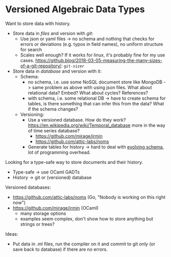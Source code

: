 # Versioned Algebraic Data Types

Want to store data with history.
- Store data in *files* and version with *git*:
  - Use json or yaml files -> no schema and nothing that checks for errors or deviations (e.g. typos in field names), no uniform structure for search
  - Scales well enough? If it works for linux, it's probably fine for my use cases. https://github.blog/2018-03-05-measuring-the-many-sizes-of-a-git-repository/: `git-sizer`
- Store data in *database* and version with it:
  - Schema:
    - no schema, i.e. use some NoSQL document store like MongoDB -> same problem as above with using json files. What about relational data? Embed? What about cycles? References?
    - with schema, i.e. some relational DB -> have to create schema for tables, is there something that can infer this from the data? What if the schema changes?
  - Versioning:
    - Use a versioned database. How do they work? https://en.wikipedia.org/wiki/Temporal_database more in the way of time series database?
      - https://github.com/mirage/irmin
      - https://github.com/attic-labs/noms
    - Generate tables for history -> hard to deal with [evolving schema](https://en.wikipedia.org/wiki/Schema_evolution), lot of programming overhead.

Looking for a type-safe way to store documents and their history.
- Type-safe -> use OCaml GADTs
- History -> git or (versioned) database

Versioned databases:
- https://github.com/attic-labs/noms (Go, "Nobody is working on this right now")
- https://github.com/mirage/irmin (OCaml)
  - many storage options
  - examples seem complex, don't show how to store anything but strings or trees?

Ideas:
- Put data in .ml files, run the compiler on it and commit to git only (or save back to database) if there are no errors.
